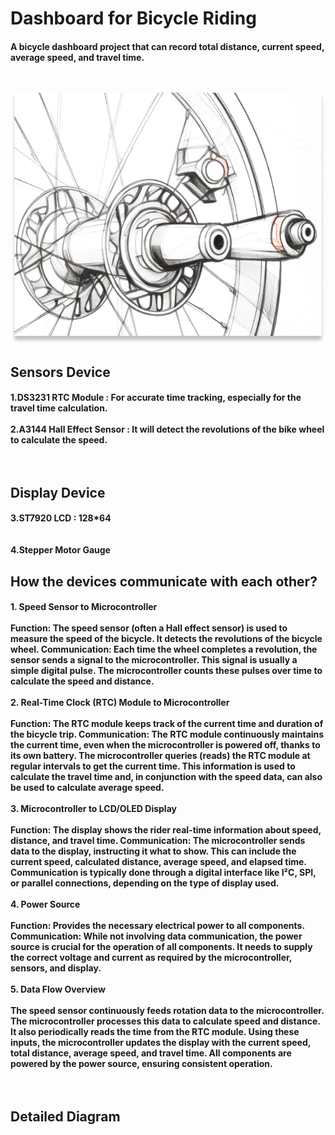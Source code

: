 <h1> Dashboard for Bicycle Riding
<h4> A bicycle dashboard project that can record total distance, current speed, average speed, and travel time.<br><br><br>

![](/Week2/IMAGE/Sketch.jpg)

<h2> Sensors Device
<h4> 1.DS3231 RTC Module : For accurate time tracking, especially for the travel time calculation.<br><br>
2.A3144 Hall Effect Sensor : It will detect the revolutions of the bike wheel to calculate the speed.<br><br><br>
<h2> Display Device
<h4> 3.ST7920 LCD : 128*64<br><br><br>
4.Stepper Motor Gauge
<h2> How the devices communicate with each other?
<h4> 1. Speed Sensor to Microcontroller <br><br>
Function: The speed sensor (often a Hall effect sensor) is used to measure the speed of the bicycle. It detects the revolutions of the bicycle wheel.
Communication:
Each time the wheel completes a revolution, the sensor sends a signal to the microcontroller.
This signal is usually a simple digital pulse.
The microcontroller counts these pulses over time to calculate the speed and distance.<br><br>
2. Real-Time Clock (RTC) Module to Microcontroller<br><br>
Function: The RTC module keeps track of the current time and duration of the bicycle trip.
Communication:
The RTC module continuously maintains the current time, even when the microcontroller is powered off, thanks to its own battery.
The microcontroller queries (reads) the RTC module at regular intervals to get the current time.
This information is used to calculate the travel time and, in conjunction with the speed data, can also be used to calculate average speed.<br><br>
3. Microcontroller to LCD/OLED Display<br><br>
Function: The display shows the rider real-time information about speed, distance, and travel time.
Communication:
The microcontroller sends data to the display, instructing it what to show.
This can include the current speed, calculated distance, average speed, and elapsed time.
Communication is typically done through a digital interface like I²C, SPI, or parallel connections, depending on the type of display used.<br><br>
4. Power Source<br><br>
Function: Provides the necessary electrical power to all components.
Communication:
While not involving data communication, the power source is crucial for the operation of all components.
It needs to supply the correct voltage and current as required by the microcontroller, sensors, and display.<br><br>
5. Data Flow Overview<br><br>
The speed sensor continuously feeds rotation data to the microcontroller.
The microcontroller processes this data to calculate speed and distance. It also periodically reads the time from the RTC module.
Using these inputs, the microcontroller updates the display with the current speed, total distance, average speed, and travel time.
All components are powered by the power source, ensuring consistent operation.<br><br><br>

<h2> Detailed Diagram
